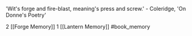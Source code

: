 'Wit's forge and fire-blast, meaning's press and screw.' - Coleridge, 'On Donne's Poetry'

2 [[Forge Memory]]
1 [[Lantern Memory]]
#book_memory 
